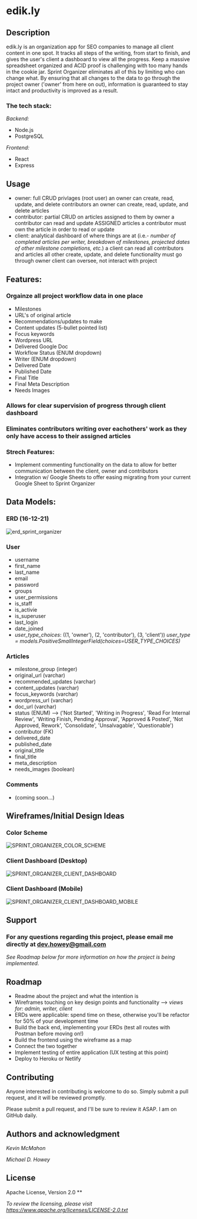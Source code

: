 # edik.ly 

## Description

edik.ly is an organization app for SEO companies to manage all client content in one spot. It tracks all steps of the writing, from start to finish, and gives the user's client a dashboard to view all the progress. Keep a massive spreadsheet organized and ACID proof is challenging with too many hands in the cookie jar. Sprint Organizer eliminates all of this by limiting who can change what. By ensuring that all changes to the data to go through the project owner ('owner' from here on out), information is guaranteed to stay intact and productivity is improved as a result.

### The tech stack: 
*Backend:*
- Node.js
- PostgreSQL

*Frontend:*
- React
- Express

## Usage
- owner: full CRUD privlages (root user)
    an owner can create, read, update, and delete contributors
    an owner can create, read, update, and delete articles
- contributor: partial CRUD on articles assigned to them by owner
    a contributor can read and update ASSIGNED articles
    a contributor must own the article in order to read or update
- client: analytical dashboard of where things are at (i.e.- *number of completed articles per writer, breakdown of milestones, projected dates of other milestone completions, etc.*)
    a client can read all contributors and articles
    all other create, update, and delete functionality must go through owner
    client can oversee, not interact with project

## Features:

### Orgainze all project workflow data in one place
- Milestones
- URL's of original article
- Recommendations/updates to make
- Content updates (5-bullet pointed list)
- Focus keywords
- Wordpress URL
- Delivered Google Doc
- Workflow Status (ENUM dropdown)
- Writer (ENUM dropdown)
- Delivered Date
- Published Date
- Final Title
- Final Meta Description 
- Needs Images

### Allows for clear supervision of progress through client dashboard

### Eliminates contributors writing over eachothers' work as they only have access to their assigned articles

### Strech Features:
- Implement commenting functionality on the data to allow for better communication between the client, owner and contributors
- Integration w/ Google Sheets to offer easing migrating from your current Google Sheet to Sprint Organizer

## Data Models:
### ERD (16-12-21)
![erd_sprint_organizer](https://user-images.githubusercontent.com/64871999/146447716-eb2dc583-c2ed-48c5-953f-984c7c334a5f.png)

### User
- username
- first_name 
- last_name
- email
- password
- groups
- user_permissions
- is_staff
- is_activie
- is_superuser
- last_login
- date_joined
- *user_type_choices*: ((1, 'owner'), (2, 'contributor'), (3, 'client'))
*user_type = models.PositiveSmallIntegerField(choices=USER_TYPE_CHOICES)*

### Articles
- milestone_group (integer)
- original_url (varchar)
- recommended_updates (varchar)
- content_updates (varchar)
- focus_keywords (varchar)
- wordpress_url (varchar)
- doc_url (varchar)
- status (ENUM) --> ('Not Started', 'Writing in Progress', 'Read For Internal Review', 'Writing Finish, Pending Approval', 'Approved & Posted', 'Not Approved, Rework', 'Consolidate', 'Unsalvagable', 'Questionable')
- contributor (FK)
- delivered_date
- published_date
- original_title 
- final_title
- meta_description
- needs_images (boolean)
### Comments 
- (coming soon...)

## Wireframes/Initial Design Ideas

### Color Scheme
![SPRINT_ORGANIZER_COLOR_SCHEME](https://user-images.githubusercontent.com/64871999/146467379-fa0bf779-5c4c-4db7-b620-1a5e4949bcf1.png)

### Client Dashboard (Desktop)
![SPRINT_ORGANIZER_CLIENT_DASHBOARD](https://user-images.githubusercontent.com/64871999/146467345-b27bad48-7cae-4f13-9fd1-9101f5d0d776.png)

### Client Dashboard (Mobile)
![SPRINT_ORGANIZER_CLIENT_DASHBOARD_MOBILE](https://user-images.githubusercontent.com/64871999/146467373-87ee46f1-1c86-44cf-a5b7-6751f4f38621.png)

## Support

### For any questions regarding this project, please email me directly at dev.howey@gmail.com

*See Roadmap below for more information on how the project is being implemented.*

## Roadmap
- Readme about the project and what the intention is
- Wireframes touching on key design points and functionality --> *views for: admin, writer, client*
- ERDs were applicable: spend time on these, otherwise you'll be refactor for 50% of your development time
- Build the back end, implementing your ERDs (test all routes with Postman before moving on!)
- Build the frontend using the wireframe as a map
- Connect the two together
- Implement testing of entire application (UX testing at this point)
- Deploy to Heroku or Netlify

## Contributing

Anyone interested in contributing is welcome to do so. Simply submit a pull request, and it will be reviewed promptly.

Please submit a pull request, and I'll be sure to review it ASAP. I am on GitHub daily.

## Authors and acknowledgment

_Kevin McMahon_

_Michael D. Howey_

## License

Apache License, Version 2.0 **

*To review the licensing, please visit https://www.apache.org/licenses/LICENSE-2.0.txt*
